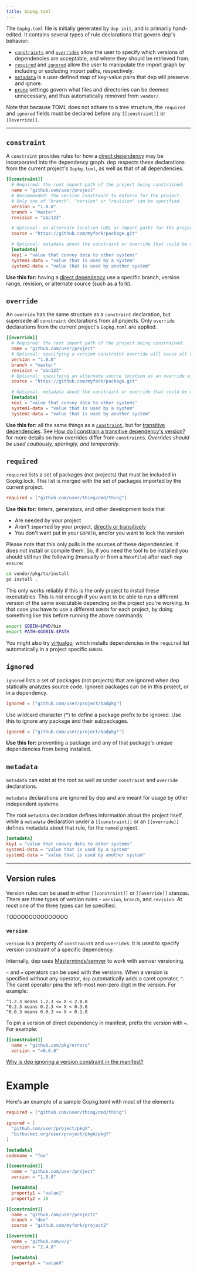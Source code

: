```yaml
---
title: Gopkg.toml
---
```


The `Gopkg.toml` file is initially generated by `dep init`, and is primarily hand-edited. It contains several types of rule declarations that govern dep's behavior:

* [`constraints`](#constraint) and [`overrides`](#override) allow the user to specify which versions of dependencies are acceptable, and where they should be retrieved from.
* [`required`](#required) and [`ignored`](#ignored) allow the user to manipulate the import graph by including or excluding import paths, respectively.
* [`metadata`](#metadata) is a user-defined map of key-value pairs that dep will preserve and ignore.
* [`prune`](#prune) settings govern what files and directories can be deemed unnecessary, and thus automatically removed from `vendor/`.

Note that because TOML does not adhere to a tree structure, the `required` and `ignored` fields must be declared before any `[[constraint]]` or `[[override]]`.

---

## `constraint`

A `constraint` provides rules for how a [direct dependency](FAQ.md#what-is-a-direct-or-transitive-dependency) may be incorporated into the dependency graph. dep respects these declarations from the current project's `Gopkg.toml`, as well as that of all dependencies.

```toml
[[constraint]]
  # Required: the root import path of the project being constrained.
  name = "github.com/user/project"
  # Recommended: the version constraint to enforce for the project.
  # Only one of "branch", "version" or "revision" can be specified.
  version = "1.0.0"
  branch = "master"
  revision = "abc123"

  # Optional: an alternate location (URL or import path) for the project's source.
  source = "https://github.com/myfork/package.git"

  # Optional: metadata about the constraint or override that could be used by other independent systems
  [metadata]
  key1 = "value that convey data to other systems"
  system1-data = "value that is used by a system"
  system2-data = "value that is used by another system"
```

**Use this for:** having a [direct dependency](FAQ.md#what-is-a-direct-or-transitive-dependency) use a specific branch, version range, revision, or alternate source (such as a fork).

## `override`

An `override` has the same structure as a `constraint` declaration, but supersede all `constraint` declarations from all projects. Only `override` declarations from the current project's `Gopkg.toml` are applied.

```toml
[[override]]
  # Required: the root import path of the project being constrained.
  name = "github.com/user/project"
  # Optional: specifying a version constraint override will cause all other constraints on this project to be ignored; only the overridden constraint needs to be satisfied. Again, only one of "branch", "version" or "revision" can be specified.
  version = "1.0.0"
  branch = "master"
  revision = "abc123"
  # Optional: specifying an alternate source location as an override will enforce that the alternate location is used for that project, regardless of what source location any dependent projects specify.
  source = "https://github.com/myfork/package.git"

  # Optional: metadata about the constraint or override that could be used by other independent systems
  [metadata]
  key1 = "value that convey data to other systems"
  system1-data = "value that is used by a system"
  system2-data = "value that is used by another system"
```

**Use this for:** all the same things as a [`constraint`](#constraint), but for [transitive dependencies](FAQ.md#what-is-a-direct-or-transitive-dependency). See [How do I constrain a transitive dependency's version?](FAQ.md#how-do-i-constrain-a-transitive-dependencys-version) for more details on how overrides differ from `constraint`s. _Overrides should be used cautiously, sparingly, and temporarily._

## `required`

`required` lists a set of packages (not projects) that must be included in Gopkg.lock. This list is merged with the set of packages imported by the current project.
```toml
required = ["github.com/user/thing/cmd/thing"]
```

**Use this for:** linters, generators, and other development tools that

* Are needed by your project
* Aren't `import`ed by your project, [directly or transitively](FAQ.md#what-is-a-direct-or-transitive-dependency)
* You don't want put in your `GOPATH`, and/or you want to lock the version

Please note that this only pulls in the sources of these dependencies. It does not install or compile them. So, if you need the tool to be installed you should still run the following (manually or from a `Makefile`)  after each `dep ensure`:

```bash
cd vendor/pkg/to/install
go install .
```

This only works reliably if this is the only project to install these executables. This is not enough if you want to be able to run a different version of the same executable depending on the project you're working. In that case you have to use a different `GOBIN` for each project, by doing something like this before running the above commands:

```bash
export GOBIN=$PWD/bin
export PATH=$GOBIN:$PATH
```

You might also try [virtualgo](https://github.com/GetStream/vg), which installs dependencies in the `required` list automatically in a project specific `GOBIN`.

## `ignored`
`ignored` lists a set of packages (not projects) that are ignored when dep statically analyzes source code. Ignored packages can be in this project, or in a dependency.
```toml
ignored = ["github.com/user/project/badpkg"]
```

Use wildcard character (*) to define a package prefix to be ignored. Use this to ignore any package and their subpackages.
```toml
ignored = ["github.com/user/project/badpkg*"]
```

**Use this for:** preventing a package and any of that package's unique dependencies from being installed.

## `metadata`
`metadata` can exist at the root as well as under `constraint` and `override` declarations.

`metadata` declarations are ignored by dep and are meant for usage by other independent systems.

The root `metadata` declaration defines information about the project itself, while a `metadata` declaration under a `[[constraint]]` or an `[[override]]` defines metadata about that rule, for the `name`d project.
```toml
[metadata]
key1 = "value that convey data to other systems"
system1-data = "value that is used by a system"
system2-data = "value that is used by another system"
```



----



## Version rules

Version rules can be used in either `[[constraint]]` or `[[override]]` stanzas. There are three types of version rules - `version`, `branch`, and `revision`. At most one of the three types can be specified.

TODOOOOOOOOOOOOO

### `version`

`version` is a property of `constraint`s and `override`s. It is used to specify version constraint of a specific dependency.

Internally, dep uses [Masterminds/semver](https://github.com/Masterminds/semver) to work with semver versioning.

`~` and `=` operators can be used with the versions. When a version is specified without any operator, `dep` automatically adds a caret operator, `^`. The caret operator pins the left-most non-zero digit in the version. For example:
```
^1.2.3 means 1.2.3 <= X < 2.0.0
^0.2.3 means 0.2.3 <= X < 0.3.0
^0.0.3 means 0.0.3 <= X < 0.1.0
```

To pin a version of direct dependency in manifest, prefix the version with `=`. For example:
```toml
[[constraint]]
  name = "github.com/pkg/errors"
  version = "=0.8.0"
```

[Why is dep ignoring a version constraint in the manifest?](FAQ.md#why-is-dep-ignoring-a-version-constraint-in-the-manifest)

# Example

Here's an example of a sample Gopkg.toml with most of the elements

```toml
required = ["github.com/user/thing/cmd/thing"]

ignored = [
  "github.com/user/project/pkgX",
  "bitbucket.org/user/project/pkgA/pkgY"
]

[metadata]
codename = "foo"

[[constraint]]
  name = "github.com/user/project"
  version = "1.0.0"

  [metadata]
  property1 = "value1"
  property2 = 10

[[constraint]]
  name = "github.com/user/project2"
  branch = "dev"
  source = "github.com/myfork/project2"

[[override]]
  name = "github.com/x/y"
  version = "2.4.0"

  [metadata]
  propertyX = "valueX"
```
